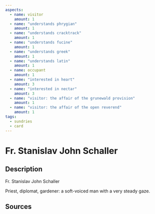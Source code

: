 ```yaml
---
aspects: 
  - name: visitor
    amount: 1
  - name: "understands phrygian"
    amount: 1
  - name: "understands cracktrack"
    amount: 1
  - name: "understands fucine"
    amount: 1
  - name: "understands greek"
    amount: 1
  - name: "understands latin"
    amount: 1
  - name: occupant
    amount: 1
  - name: "interested in heart"
    amount: 3
  - name: "interested in nectar"
    amount: 3
  - name: "visitor: the affair of the grunewald provision"
    amount: 1
  - name: "visitor: the affair of the open reverend"
    amount: 1
tags:
  - sundries
  - card
---
```

# Fr. Stanislav John Schaller
## Description
Fr. Stanislav John Schaller

Priest, diplomat, gardener: a soft-voiced man with a very steady gaze.
## Sources

